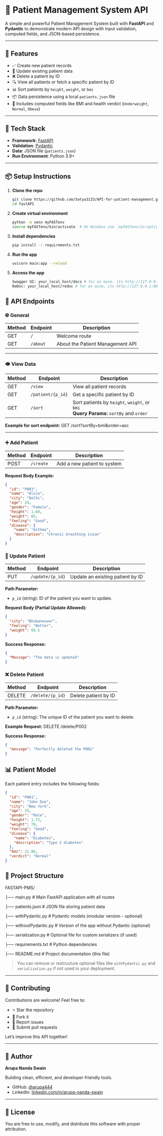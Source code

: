 # 🏥 Patient Management System API

A simple and powerful Patient Management System built with **FastAPI** and **Pydantic** to demonstrate modern API design with input validation, computed fields, and JSON-based persistence.

---


## 🚀 Features

- ✅ Create new patient records
- 📝 Update existing patient data
- ❌ Delete a patient by ID
- 🔍 View all patients or fetch a specific patient by ID
- 📊 Sort patients by `height`, `weight`, or `bmi`
- 📦 Data persistence using a local `patients.json` file
- 🧠 Includes computed fields like BMI and health verdict (`Underweight`, `Normal`, `Obese`)

---

## 🧰 Tech Stack

- **Framework**: [FastAPI](https://fastapi.tiangolo.com/)
- **Validation**: [Pydantic](https://docs.pydantic.dev/)
- **Data**: JSON file (`patients.json`)
- **Run Environment**: Python 3.9+

---

## 📦 Setup Instructions

1. **Clone the repo**
   ```bash
   git clone https://github.com/Satya3133/API-for-patient-management.git
   cd fastAPI
   ```
2. **Create virtual environment**
   ```bash
   python -m venv myFASTenv
   source myFASTenv/bin/activate  # On Windows use `myFASTenv\Scripts\activate`
   ```
3. **Install dependencies**
   ```bash
   pip install -r requirements.txt
   ```
4. **Run the app**
   ```bash
   uvicorn main:app --reload
   ```
5. **Access the app**
   ```bash
   Swagger UI: your_local_host/docs # for ex mine, its http://127.0.0.1:8000/docs
   ReDoc: your_local_host/redoc # for ex mine, its http://127.0.0.1:8000/redoc
   ```

## 🧪 API Endpoints

### 🌐 General

| Method | Endpoint       | Description                                 |
|--------|----------------|---------------------------------------------|
| GET    | `/`            | Welcome route                               |
| GET    | `/about`       | About the Patient Management API            |

---

### 👁️ View Data

| Method | Endpoint           | Description                                   |
|--------|--------------------|-----------------------------------------------|
| GET    | `/view`            | View all patient records                      |
| GET    | `/patient/{p_id}`  | Get a specific patient by ID                  |
| GET    | `/sort`            | Sort patients by `height`, `weight`, or `bmi`<br>**Query Params:** `sortBy` and `order` |

**Example for sort endpoint:**
GET /sort?sortBy=bmi&order=asc


---

### ➕ Add Patient

| Method | Endpoint    | Description                 |
|--------|-------------|-----------------------------|
| POST   | `/create`   | Add a new patient to system |

**Request Body Example:**
```json
{
  "id": "P003",
  "name": "Alice",
  "city": "Delhi",
  "age": 24,
  "gender": "Female",
  "height": 1.68,
  "weight": 65,
  "feeling": "Good",
  "disease": {
    "name": "Asthma",
    "description": "Chronic breathing issue"
  }
}
```
### 🔁 Update Patient

| Method | Endpoint           | Description                        |
|--------|--------------------|------------------------------------|
| PUT    | `/update/{p_id}`   | Update an existing patient by ID   |

**Path Parameter:**

- `p_id` (string): ID of the patient you want to update.

**Request Body (Partial Update Allowed):**
```json
{
  "city": "Bhubaneswar",
  "feeling": "Better",
  "weight": 68.5
}
```

**Success Response:**
```json
{
  "Message": "The data is updated"
}
```
### ❌ Delete Patient

| Method | Endpoint           | Description            |
|--------|--------------------|------------------------|
| DELETE | `/delete/{p_id}`   | Delete patient by ID   |

**Path Parameter:**

- `p_id` (string): The unique ID of the patient you want to delete.

**Example Request:**
DELETE /delete/P002


**Success Response:**
```json
{
  "message": "Perfectly deleted the P002"
}
```
## 📊 Patient Model

Each patient entry includes the following fields:

```json
{
  "id": "P001",
  "name": "John Doe",
  "city": "New York",
  "age": 35,
  "gender": "Male",
  "height": 1.75,
  "weight": 70,
  "feeling": "Good",
  "disease": {
    "name": "Diabetes",
    "description": "Type 2 diabetes"
  },
  "bmi": 22.86,
  "verdict": "Normal"
}
```
## 📁 Project Structure
FASTAPI-PMS/

├── main.py # Main FastAPI application with all routes

├── patients.json # JSON file storing patient data

├── withPydantic.py # Pydantic models (modular version - optional)

├── withoutPydantic.py # Version of the app without Pydantic (optional)

├── serialization.py # Optional file for custom serializers (if used)

├── requirements.txt # Python dependencies

├── README.md # Project documentation (this file)


> You can remove or restructure optional files like `withPydantic.py` and `serialization.py` if not used in your deployment.

---

## 🤝 Contributing

Contributions are welcome! Feel free to:

- ⭐ Star the repository
- 🍴 Fork it
- 🐛 Report issues
- 🔧 Submit pull requests

Let’s improve this API together!

---

## 🧑 Author

**Arupa Nanda Swain**

Building clean, efficient, and developer-friendly tools.

- GitHub: [@arupa444](https://github.com/arupa444)
- LinkedIn: [linkedin.com/in/arupa-nanda-swain](https://www.linkedin.com/in/arupa-nanda-swain)

---

## 📜 License

You are free to use, modify, and distribute this software with proper attribution.

